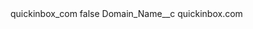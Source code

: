 <?xml version="1.0" encoding="UTF-8"?>
<CustomMetadata xmlns="http://soap.sforce.com/2006/04/metadata" xmlns:xsi="http://www.w3.org/2001/XMLSchema-instance" xmlns:xsd="http://www.w3.org/2001/XMLSchema">
    <label>quickinbox_com</label>
    <protected>false</protected>
    <values>
        <field>Domain_Name__c</field>
        <value xsi:type="xsd:string">quickinbox.com</value>
    </values>
</CustomMetadata>
